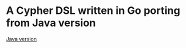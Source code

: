 # A Cypher DSL written in Go porting from Java version

[Java version](https://github.com/neo4j-contrib/cypher-dsl)